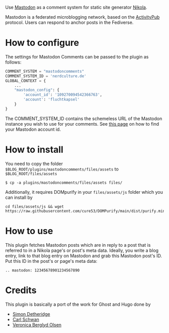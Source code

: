 Use [Mastodon](https://joinmastodon.org/) as a comment system for static site generator [Nikola](https://getnikola.com).

Mastodon is a federated microblogging network, based on the [ActivityPub](https://www.w3.org/TR/activitypub/) protocol.
Users can respond to anchor posts in the Fediverse.

# How to configure
The settings for Mastodon Comments can be passed to the plugin as follows:

```python
COMMENT_SYSTEM = "mastodoncomments"
COMMENT_SYSTEM_ID = 'nerdculture.de'
GLOBAL_CONTEXT = {
    ...
    "mastodon_config": {
        'account_id': '109270094542366763',
        'account': 'fluchtkapsel'
    }
}
```
The COMMENT_SYSTEM_ID contains the schemeless URL of the Mastodon instance you wish to use for your comments. See [this page](https://khendrikse.netlify.app/blog/find-your-mastodon-account-id/) on how to find your Mastodon account id.

# How to install
You need to copy the folder `$BLOG_ROOT/plugins/mastodoncomments/files/assets` to `$BLOG_ROOT/files/assets`
```
$ cp -a plugins/mastodoncomments/files/assets files/
```

Additionally, it requires DOMpurify in your `files/assets/js` folder which you can install by
```
cd files/assets/js && wget https://raw.githubusercontent.com/cure53/DOMPurify/main/dist/purify.min.js
```

# How to use
This plugin fetches Mastodon posts which are in reply to a post that is referred to in a Nikola page's or post's meta data. Ideally, you write a blog entry, link to that blog entry on Mastodon and grab this Mastodon post's ID. Put this ID in the post's or page's meta data:
```
.. mastodon: 12345678901234567890
```

# Credits
This plugin is basically a port of the work for Ghost and Hugo done by
* [Simon Detheridge](https://sd.ai/blog/2023-10-19/integrating-mastodon-and-ghost/)
* [Carl Schwan](https://carlschwan.eu/2020/12/29/adding-comments-to-your-static-blog-with-mastodon/)
* [Veronica Berglyd Olsen](https://berglyd.net/blog/2023/03/mastodon-comments/)
